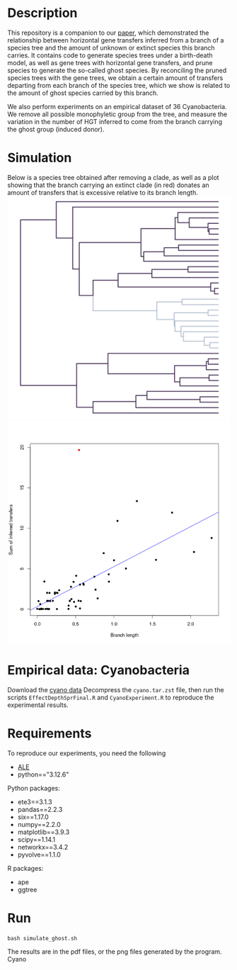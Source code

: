 # Description
This repository is a companion to our [paper](https://www.biorxiv.org/content/10.1101/2024.12.11.627931v1.full.pdf), which demonstrated the relationship between horizontal gene transfers inferred from a branch of a species tree and the amount of unknown or extinct species this branch carries. It contains code to generate species trees under a birth-death model, as well as gene trees with horizontal gene transfers, and prune species to generate the so-called ghost species. By reconciling the pruned species trees with the gene trees, we obtain a certain amount of transfers departing from each branch of the species tree, which we show is related to the amount of ghost species carried by this branch. 

We also perform experiments on an empirical dataset of 36 Cyanobacteria. We remove all possible monophyletic group from the tree, and measure the variation in the number of HGT inferred to come from the branch carrying the ghost group (induced donor). 
 
# Simulation
Below is a species tree obtained after removing a clade, as well as a plot showing that the branch carrying an extinct clade (in red) donates an amount of transfers that is excessive relative to its branch length.
![The species tree with a missing clade (missing species are in a lighter shade)](plot_plot_sim_clade.png)
![Comparing the transfers donated by a branch with its length (branch carrying the ghost group in red)](plot_transfer_sim_clade.png)

# Empirical data: Cyanobacteria
Download the [cyano data](https://drive.google.com/file/d/1-XrzpUkuWGK1BqA04kbWXQ_cYpB_kQFQ/view?usp=drive_link)
Decompress the ```cyano.tar.zst``` file, then run the scripts ```EffectDepthSprFinal.R``` and ```CyanoExperiment.R``` to reproduce the experimental results.

# Requirements
To reproduce our experiments, you need the following
- [ALE](https://github.com/ssolo/ALE/blob/master/INSTALL.md)
- python=="3.12.6"

Python packages:
- ete3==3.1.3
- pandas==2.2.3
- six==1.17.0
- numpy==2.2.0
- matplotlib==3.9.3
- scipy==1.14.1
- networkx==3.4.2
- pyvolve==1.1.0

R packages:
- ape
- ggtree
# Run
```bash simulate_ghost.sh```

The results are in the pdf files, or the png files generated by the program.
 Cyano